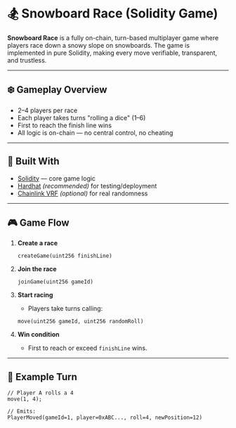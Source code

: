 # 🏂 Snowboard Race (Solidity Game)    
      
**Snowboard Race** is a fully on-chain, turn-based multiplayer game where players race down a snowy slope on snowboards. The game is implemented in pure Solidity, making every move verifiable, transparent, and trustless.
         
---       
     
## ❄️ Gameplay Overview      
          
- 2–4 players per race       
- Each player takes turns "rolling a dice" (1–6)      
- First to reach the finish line wins      
- All logic is on-chain — no central control, no cheating      
       
---    
    
## 🧱 Built With    
    
- [Solidity](https://docs.soliditylang.org/) — core game logic     
- [Hardhat](https://hardhat.org/) *(recommended)* for testing/deployment   
- [Chainlink VRF](https://docs.chain.link/docs/vrf/v2/introduction/) *(optional)* for real randomness   
   
--- 
  
## 🎮 Game Flow    
 
1. **Create a race**   
    ```solidity     
    createGame(uint256 finishLine)   
    ```
 
2. **Join the race**
    ```solidity
    joinGame(uint256 gameId)
    ```

3. **Start racing**
    - Players take turns calling:
    ```solidity
    move(uint256 gameId, uint256 randomRoll)
    ```

4. **Win condition**
    - First to reach or exceed `finishLine` wins.

---

## 🔁 Example Turn

```solidity
// Player A rolls a 4
move(1, 4);

// Emits:
PlayerMoved(gameId=1, player=0xABC..., roll=4, newPosition=12)
